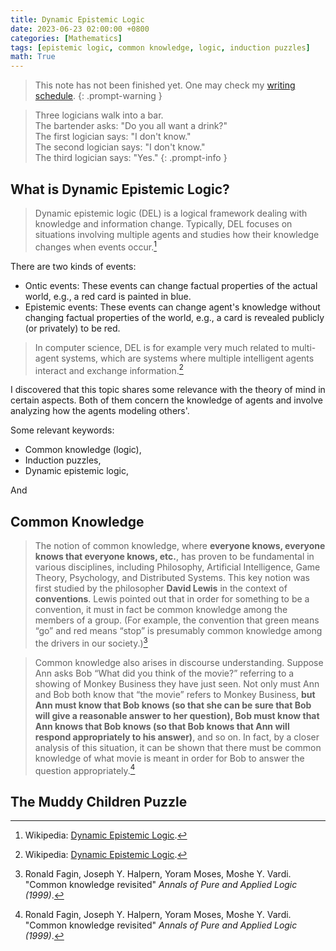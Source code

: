 ```yaml
---
title: Dynamic Epistemic Logic
date: 2023-06-23 02:00:00 +0800
categories: [Mathematics]
tags: [epistemic logic, common knowledge, logic, induction puzzles]
math: True
---
```


> This note has not been finished yet. One may check my [writing schedule](https://yuelin301.github.io/posts/Schedule/).
{: .prompt-warning }

> Three logicians walk into a bar.  
The bartender asks: "Do you all want a drink?"  
The first logician says: "I don't know."  
The second logician says: "I don't know."  
The third logician says: "Yes."
{: .prompt-info }



## What is Dynamic Epistemic Logic?

> Dynamic epistemic logic (DEL) is a logical framework dealing with knowledge and information change. 
Typically, DEL focuses on situations involving multiple agents and studies how their knowledge changes when events occur.[^wiki-Dynamic-Epistemic-Logic]

There are two kinds of events:
- Ontic events: These events can change factual properties of the actual world, e.g., a red card is painted in blue. 
- Epistemic events: These events can change agent's knowledge without changing factual properties of the world, e.g., a card is revealed publicly (or privately) to be red.  

> In computer science, DEL is for example very much related to multi-agent systems, which are systems where multiple intelligent agents interact and exchange information.[^wiki-Dynamic-Epistemic-Logic]



I discovered that this topic shares some relevance with the theory of mind in certain aspects. Both of them concern the knowledge of agents and involve analyzing how the agents modeling others'.

Some relevant keywords:
- Common knowledge (logic),
- Induction puzzles, 
- Dynamic epistemic logic,

And 

## Common Knowledge

> The notion of common knowledge, where **everyone knows, everyone knows that everyone knows, etc.**, has proven to be fundamental in various disciplines, including Philosophy, Artificial Intelligence, Game Theory, Psychology, and Distributed Systems. This key notion was first studied by the philosopher **David Lewis** in the context of **conventions**. Lewis pointed out that in order for something to be a convention, it must in fact be common knowledge among the members of a group. (For example, the convention that green means “go” and red means “stop” is presumably common knowledge among the drivers in our society.)[^Common-knowledge-revisited]

> Common knowledge also arises in discourse understanding. Suppose Ann asks Bob “What did you think of the movie?” referring to a showing of Monkey Business they have just seen. Not only must Ann and Bob both know that “the movie” refers to Monkey Business, **but Ann must know that Bob knows (so that she can be sure that Bob will give a reasonable answer to her question), Bob must know that Ann knows that Bob knows (so that Bob knows that Ann will respond appropriately to his answer)**, and so on. In fact, by a closer analysis of this situation, it can be shown that there must be common knowledge of what movie is meant in order for Bob to answer the question appropriately.[^Common-knowledge-revisited]

## The Muddy Children Puzzle



[^wiki-Dynamic-Epistemic-Logic]: Wikipedia: [Dynamic Epistemic Logic](https://en.wikipedia.org/wiki/Dynamic_epistemic_logic).
[^Common-knowledge-revisited]: Ronald Fagin, Joseph Y. Halpern, Yoram Moses, Moshe Y. Vardi. "Common knowledge revisited" *Annals of Pure and Applied Logic (1999)*.